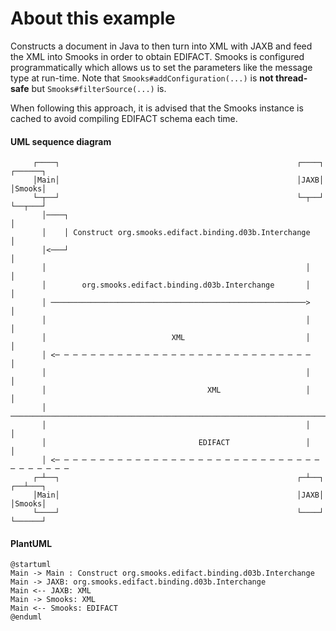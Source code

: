 About this example
==================

Constructs a document in Java to then turn into XML with JAXB and feed the XML into Smooks in order to obtain EDIFACT. Smooks is configured programmatically which allows us to set the parameters like the message type at run-time. Note that `Smooks#addConfiguration(...)` is **not thread-safe** but `Smooks#filterSource(...)` is.

When following this approach, it is advised that the Smooks instance is cached to avoid compiling EDIFACT schema each time. 

#### UML sequence diagram
```
     ┌────┐                                                     ┌────┐          ┌──────┐
     │Main│                                                     │JAXB│          │Smooks│
     └─┬──┘                                                     └─┬──┘          └──┬───┘
       │────┐                                                                      │    
       │    │ Construct org.smooks.edifact.binding.d03b.Interchange                │    
       │<───┘                                                                      │    
       │                                                          │                │    
       │        org.smooks.edifact.binding.d03b.Interchange       │                │    
       │ ─────────────────────────────────────────────────────────>                │    
       │                                                          │                │    
       │                            XML                           │                │    
       │ <─ ─ ─ ─ ─ ─ ─ ─ ─ ─ ─ ─ ─ ─ ─ ─ ─ ─ ─ ─ ─ ─ ─ ─ ─ ─ ─ ─ ─                │    
       │                                                          │                │    
       │                                    XML                   │                │    
       │ ──────────────────────────────────────────────────────────────────────────>    
       │                                                          │                │    
       │                                  EDIFACT                 │                │    
       │ <─ ─ ─ ─ ─ ─ ─ ─ ─ ─ ─ ─ ─ ─ ─ ─ ─ ─ ─ ─ ─ ─ ─ ─ ─ ─ ─ ─ ─ ─ ─ ─ ─ ─ ─ ─ ─     
     ┌─┴──┐                                                     ┌─┴──┐          ┌──┴───┐
     │Main│                                                     │JAXB│          │Smooks│
     └────┘                                                     └────┘          └──────┘
```

#### PlantUML

```plantuml
@startuml
Main -> Main : Construct org.smooks.edifact.binding.d03b.Interchange
Main -> JAXB: org.smooks.edifact.binding.d03b.Interchange
Main <-- JAXB: XML
Main -> Smooks: XML
Main <-- Smooks: EDIFACT
@enduml
```
